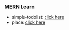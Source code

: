 ### MERN Learn
- simple-todolist: <a href="https://logg1s.github.io/MERN-learn/01%20-%20React%20Refresher/simple-todolist/dist" target="_blank">click here</a>
- place: <a href="https://logg1s.github.io/MERN-learn/02 - Reactjs-Building the Frontend/app-frontend/dist" target="_blank">click here</a>

